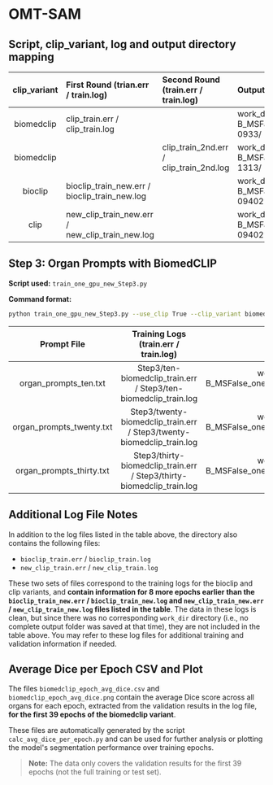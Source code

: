 # OMT-SAM

## Script, clip_variant, log and output directory mapping

| clip_variant | First Round (trian.err / train.log)  | Second Round (train.err / train.log) | Output directory                                              |
|:------------:|:-----------------------------------------------|:------------------------------------------------------|:------------------------------------------------------------|
| biomedclip   | clip_train.err / clip_train.log                |                                                      | work_dir/MedSAM-ViT-B_MSFalse_oneneckFalse_use_clip_20250616-0933/ |
| biomedclip   |                                               | clip_train_2nd.err / clip_train_2nd.log               | work_dir/MedSAM-ViT-B_MSFalse_oneneckFalse_use_clip_20250618-1313/ |
| bioclip      | bioclip_train_new.err / bioclip_train_new.log          |                                                      | work_dir/MedSAM-ViT-B_MSFalse_oneneckFalse_bioclip_20250619-094022 |
| clip         | new_clip_train_new.err / new_clip_train_new.log        |                                                      | work_dir/MedSAM-ViT-B_MSFalse_oneneckFalse_clip_20250619-094022 |

## Step 3: Organ Prompts with BiomedCLIP

**Script used:** `train_one_gpu_new_Step3.py`

**Command format:**
```bash
python train_one_gpu_new_Step3.py --use_clip True --clip_variant biomedclip -use_wandb --prompt_file organ_prompts_XXX.txt
```

| Prompt File | Training Logs (train.err / train.log) | Output Directory |
|:------------:|:--------------------------------------:|:----------------:|
| organ_prompts_ten.txt | Step3/ten-biomedclip_train.err / Step3/ten-biomedclip_train.log | work_dir/MedSAM-ViT-B_MSFalse_oneneckFalse_biomedclip_20250619-134959 |
| organ_prompts_twenty.txt | Step3/twenty-biomedclip_train.err / Step3/twenty-biomedclip_train.log | work_dir/MedSAM-ViT-B_MSFalse_oneneckFalse_biomedclip_20250619-135253 |
| organ_prompts_thirty.txt | Step3/thirty-biomedclip_train.err / Step3/thirty-biomedclip_train.log | work_dir/MedSAM-ViT-B_MSFalse_oneneckFalse_biomedclip_20250619-135254 |

## Additional Log File Notes

In addition to the log files listed in the table above, the directory also contains the following files:

- `bioclip_train.err` / `bioclip_train.log`
- `new_clip_train.err` / `new_clip_train.log`

These two sets of files correspond to the training logs for the bioclip and clip variants, and **contain information for 8 more epochs earlier than the `bioclip_train_new.err` / `bioclip_train_new.log` and `new_clip_train_new.err` / `new_clip_train_new.log` files listed in the table**. The data in these logs is clean, but since there was no corresponding `work_dir` directory (i.e., no complete output folder was saved at that time), they are not included in the table above. You may refer to these log files for additional training and validation information if needed.

## Average Dice per Epoch CSV and Plot

The files `biomedclip_epoch_avg_dice.csv` and `biomedclip_epoch_avg_dice.png` contain the average Dice score across all organs for each epoch, extracted from the validation results in the log file, **for the first 39 epochs of the biomedclip variant**.

These files are automatically generated by the script `calc_avg_dice_per_epoch.py` and can be used for further analysis or plotting the model's segmentation performance over training epochs.

> **Note:**
> The data only covers the validation results for the first 39 epochs (not the full training or test set).


